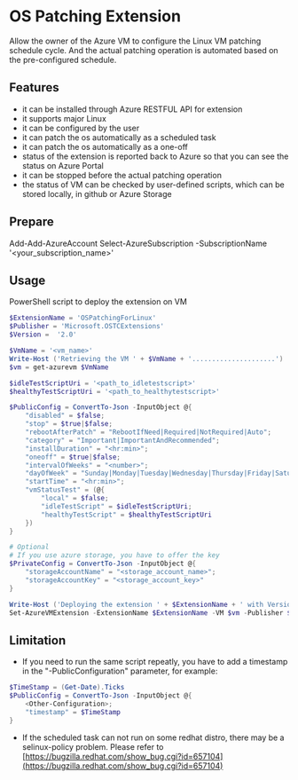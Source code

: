 # OS Patching Extension
Allow the owner of the Azure VM to configure the Linux VM patching schedule
cycle. And the actual patching operation is automated based on the
pre-configured schedule.
## Features
* it can be installed through Azure RESTFUL API for extension
* it supports major Linux
* it can be configured by the user
* it can patch the os automatically as a scheduled task
* it can patch the os automatically as a one-off
* status of the extension is reported back to Azure so that
you can see the status on Azure Portal
* it can be stopped before the actual patching operation
* the status of VM can be checked by user-defined scripts,
which can be stored locally, in github or Azure Storage

## Prepare
Add-Add-AzureAccount
Select-AzureSubscription -SubscriptionName '<your_subscription_name>'

## Usage
PowerShell script to deploy the extension on VM
```powershell
$ExtensionName = 'OSPatchingForLinux'
$Publisher = 'Microsoft.OSTCExtensions'
$Version =  '2.0'

$VmName = '<vm_name>'
Write-Host ('Retrieving the VM ' + $VmName + '.....................')
$vm = get-azurevm $VmName

$idleTestScriptUri = '<path_to_idletestscript>'
$healthyTestScriptUri = '<path_to_healthytestscript>'

$PublicConfig = ConvertTo-Json -InputObject @{
    "disabled" = $false;
    "stop" = $true|$false;
    "rebootAfterPatch" = "RebootIfNeed|Required|NotRequired|Auto";
    "category" = "Important|ImportantAndRecommended";
    "installDuration" = "<hr:min>";
    "oneoff" = $true|$false;
    "intervalOfWeeks" = "<number>";
    "dayOfWeek" = "Sunday|Monday|Tuesday|Wednesday|Thursday|Friday|Saturday|Everyday";
    "startTime" = "<hr:min>";
    "vmStatusTest" = (@{
        "local" = $false;
        "idleTestScript" = $idleTestScriptUri;
        "healthyTestScript" = $healthyTestScriptUri
    })
}

# Optional
# If you use azure storage, you have to offer the key
$PrivateConfig = ConvertTo-Json -InputObject @{
    "storageAccountName" = "<storage_account_name>";
    "storageAccountKey" = "<storage_account_key>"
}

Write-Host ('Deploying the extension ' + $ExtensionName + ' with Version ' + $Version + ' on ' + $VmName + '.....................')
Set-AzureVMExtension -ExtensionName $ExtensionName -VM $vm -Publisher $Publisher -Version $Version -PrivateConfiguration $PrivateConfig -PublicConfiguration $PublicConfig | Update-AzureVM
```

## Limitation
* If you need to run the same script repeatly, you have to add a timestamp in the "-PublicConfiguration" parameter, for example:
```powershell
$TimeStamp = (Get-Date).Ticks
$PublicConfig = ConvertTo-Json -InputObject @{
    <Other-Configuration>;
    "timestamp" = $TimeStamp
}
```

* If the scheduled task can not run on some redhat distro, there may be
a selinux-policy problem. Please refer to
[https://bugzilla.redhat.com/show_bug.cgi?id=657104](https://bugzilla.redhat.com/show_bug.cgi?id=657104)